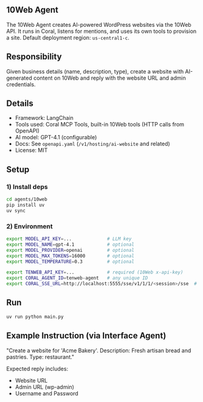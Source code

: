 ## 10Web Agent

The 10Web Agent creates AI-powered WordPress websites via the 10Web API. It runs in Coral, listens for mentions, and uses its own tools to provision a site. Default deployment region: `us-central1-c`.

## Responsibility
Given business details (name, description, type), create a website with AI-generated content on 10Web and reply with the website URL and admin credentials.

## Details
- Framework: LangChain
- Tools used: Coral MCP Tools, built-in 10Web tools (HTTP calls from OpenAPI)
- AI model: GPT-4.1 (configurable)
- Docs: See `openapi.yaml` (`/v1/hosting/ai-website` and related)
- License: MIT

## Setup

### 1) Install deps

```bash
cd agents/10web
pip install uv
uv sync
```

### 2) Environment

```bash
export MODEL_API_KEY=...             # LLM key
export MODEL_NAME=gpt-4.1            # optional
export MODEL_PROVIDER=openai         # optional
export MODEL_MAX_TOKENS=16000        # optional
export MODEL_TEMPERATURE=0.3         # optional

export TENWEB_API_KEY=...            # required (10Web x-api-key)
export CORAL_AGENT_ID=tenweb-agent   # any unique ID
export CORAL_SSE_URL=http://localhost:5555/sse/v1/1/1/<session>/sse  # or use CORAL_CONNECTION_URL
```

## Run

```bash
uv run python main.py
```

## Example Instruction (via Interface Agent)

"Create a website for 'Acme Bakery'. Description: Fresh artisan bread and pastries. Type: restaurant."

Expected reply includes:
- Website URL
- Admin URL (wp-admin)
- Username and Password
